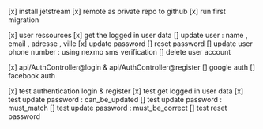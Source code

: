 [x] install jetstream
[x] remote as private repo to github
[x] run first migration

<!-- users -->

[x] user ressources
[x] get the logged in user data
[] update user : name , email , adresse , ville
[x] update password
[] reset password
[] update user phone number : using nexmo sms verification
[] delete user account

<!-- user authentication & autorization -->

[x] api/AuthController@login & api/AuthController@register
[] google auth
[] facebook auth

<!-- testing -->

[x] test authentication login & register
[x] test get logged in user data
[x] test update password : can_be_updated
[] test update password : must_match
[] test update password : must_be_correct
[] test reset password
